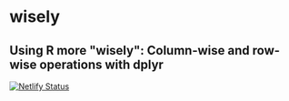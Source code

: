 # wisely
## Using R more "wisely": Column-wise and row-wise operations with dplyr

[![Netlify Status](https://api.netlify.com/api/v1/badges/b5e6d436-9850-4d0d-893e-1d4c6efcc39f/deploy-status)](https://app.netlify.com/sites/gracious-edison-bf6f94/deploys)
